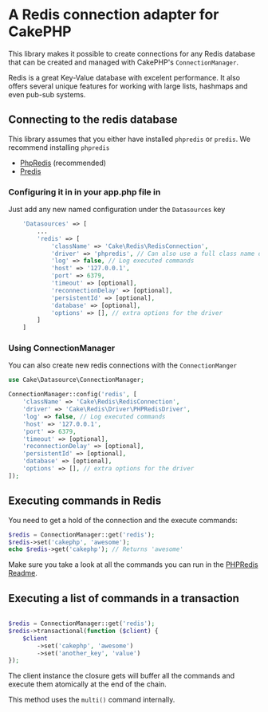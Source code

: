 # A Redis connection adapter for CakePHP

This library makes it possible to create connections for any Redis database that can be created
and managed with CakePHP's `ConnectionManager`.

Redis is a great Key-Value database with excelent performance. It also offers several unique features
for working with large lists, hashmaps and even pub-sub systems.

## Connecting to the redis database

This library assumes that you either have installed `phpredis` or `predis`. We recommend installing `phpredis`

* [PhpRedis](https://github.com/phpredis/phpredis) (recommended)
* [Predis](https://github.com/nrk/predis)

### Configuring it in in your app.php file in

Just add any new named configuration under the `Datasources` key

```php
    'Datasources' => [
        ...
        'redis' => [
            'className' => 'Cake\Redis\RedisConnection',
            'driver' => 'phpredis', // Can also use a full class name or 'predis'
            'log' => false, // Log executed commands
            'host' => '127.0.0.1',
            'port' => 6379,
            'timeout' => [optional],
            'reconnectionDelay' => [optional],
            'persistentId' => [optional],
            'database' => [optional],
            'options' => [], // extra options for the driver
        ]
    ]
```

### Using ConnectionManager

You can also create new redis connections with the ``ConnectionManger``

```php
use Cake\Datasource\ConnectionManager;

ConnectionManager::config('redis', [
    'className' => 'Cake\Redis\RedisConnection',
    'driver' => 'Cake\Redis\Driver\PHPRedisDriver',
    'log' => false, // Log executed commands
    'host' => '127.0.0.1',
    'port' => 6379,
    'timeout' => [optional],
    'reconnectionDelay' => [optional],
    'persistentId' => [optional],
    'database' => [optional],
    'options' => [], // extra options for the driver
]);

```

## Executing commands in Redis

You need to get a hold of the connection and the execute commands:

```php
$redis = ConnectionManager::get('redis');
$redis->set('cakephp', 'awesome');
echo $redis->get('cakephp'); // Returns 'awesome'
```

Make sure you take a look at all the commands you can run in the [PHPRedis Readme](https://github.com/phpredis/phpredis/blob/develop/README.markdown).

## Executing a list of commands in a transaction

```php

$redis = ConnectionManager::get('redis');
$redis->transactional(function ($client) {
    $client
        ->set('cakephp', 'awesome')
        ->set('another_key', 'value')
});
```

The client instance the closure gets will buffer all the commands and execute them
atomically at the end of the chain.

This method uses the `multi()` command internally.
